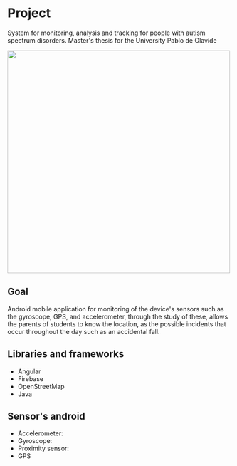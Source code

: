 # Project
System for monitoring, analysis and tracking for people with autism spectrum disorders. Master's thesis for the University Pablo de Olavide

<img src="https://i.imgur.com/yjoZ1nh.png" width="500">

## Goal
Android mobile application for monitoring of the device's sensors such as the gyroscope, GPS, and accelerometer, through the study of these, 
allows the parents of students to know the location, as the possible incidents that occur throughout the day such as an accidental fall.

## Libraries and frameworks
- Angular
- Firebase
- OpenStreetMap
- Java

## Sensor's android
- Accelerometer: 
- Gyroscope: 
- Proximity sensor: 
- GPS
